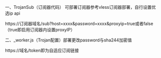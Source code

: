 一、TrojanSub（订阅器代码） 可部署订阅器参考vless订阅器部署，自行设置优选ip api

https://订阅器域名/sub?host=xxxx&password=xxxx&proxyip=true或者false（true即启用订阅器内设置proxyIP）


二、_worker.js（Trojan配置）部署更改password与sha244加密值

https://域名/token即为自适应订阅链接

